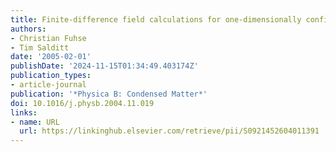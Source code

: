 ```yaml
---
title: Finite-difference field calculations for one-dimensionally confined X-ray waveguides
authors:
- Christian Fuhse
- Tim Salditt
date: '2005-02-01'
publishDate: '2024-11-15T01:34:49.403174Z'
publication_types:
- article-journal
publication: '*Physica B: Condensed Matter*'
doi: 10.1016/j.physb.2004.11.019
links:
- name: URL
  url: https://linkinghub.elsevier.com/retrieve/pii/S0921452604011391
---
```

